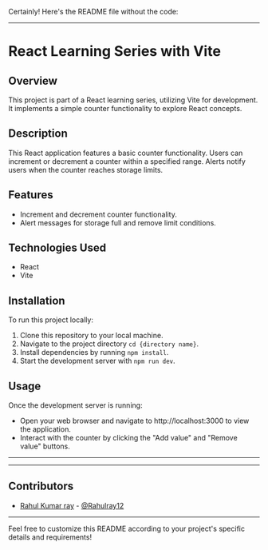 Certainly! Here's the README file without the code:

---

# React Learning Series with Vite

## Overview
This project is part of a React learning series, utilizing Vite for development. It implements a simple counter functionality to explore React concepts.

## Description
This React application features a basic counter functionality. Users can increment or decrement a counter within a specified range. Alerts notify users when the counter reaches storage limits.

## Features
- Increment and decrement counter functionality.
- Alert messages for storage full and remove limit conditions.

## Technologies Used
- React
- Vite

## Installation
To run this project locally:
1. Clone this repository to your local machine.
2. Navigate to the project directory `cd {directory name}`.
3. Install dependencies by running `npm install`.
4. Start the development server with `npm run dev`.

## Usage
Once the development server is running:
- Open your web browser and navigate to http://localhost:3000 to view the application.
- Interact with the counter by clicking the "Add value" and "Remove value" buttons.

---

---


## Contributors
- [Rahul Kumar ray](https://github.com/Rahulray12) - [@Rahulray12](https://github.com/Rahulray12)



---

Feel free to customize this README according to your project's specific details and requirements!